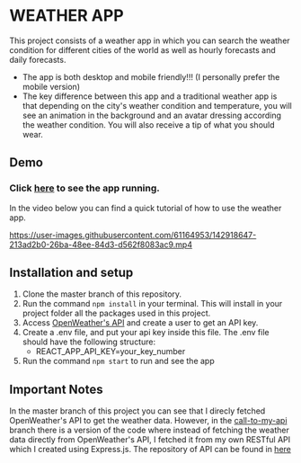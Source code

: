 # WEATHER APP

This project consists of a weather app in which you can search the weather condition for different cities of the world as well as hourly forecasts and daily forecasts. 
* The app is both desktop and mobile friendly!!! (I personally prefer the mobile version)
* The key difference between this app and a traditional weather app is that depending on the city's weather condition and temperature, you will see an animation in the background and an avatar dressing according the weather condition. You will also receive a tip of what you should wear.


## Demo 
### Click [here](https://susanaalvarezzuluaga.github.io/weather-app-final) to see the app running.
In the video below you can find a quick tutorial of how to use the weather app.
<br/>

https://user-images.githubusercontent.com/61164953/142918647-213ad2b0-26ba-48ee-84d3-d562f8083ac9.mp4


## Installation and setup

1. Clone the master branch of this repository.
2. Run the command `npm install` in your terminal. This will install in your project folder all the packages used in this project.
3. Access [OpenWeather's API](https://openweathermap.org) and create a user to get an API key.
4. Create a .env file, and put your api key inside this file. The .env file should have the following structure:
   - REACT_APP_API_KEY=your_key_number
5. Run the command `npm start` to run and see the app

## Important Notes

In the master branch of this project you can see that I direcly fetched OpenWeather's API to get the weather data. However, in the [call-to-my-api](https://github.com/SusanaAlvarezZuluaga/weather-app-final/tree/call-to-my-api) branch there is a version of the code where instead of fetching the weather data directly from OpenWeather's API, I fetched it from my own RESTful API which I created using Express.js. The repository of API can be found in [here](https://github.com/SusanaAlvarezZuluaga/weather-app-api)
